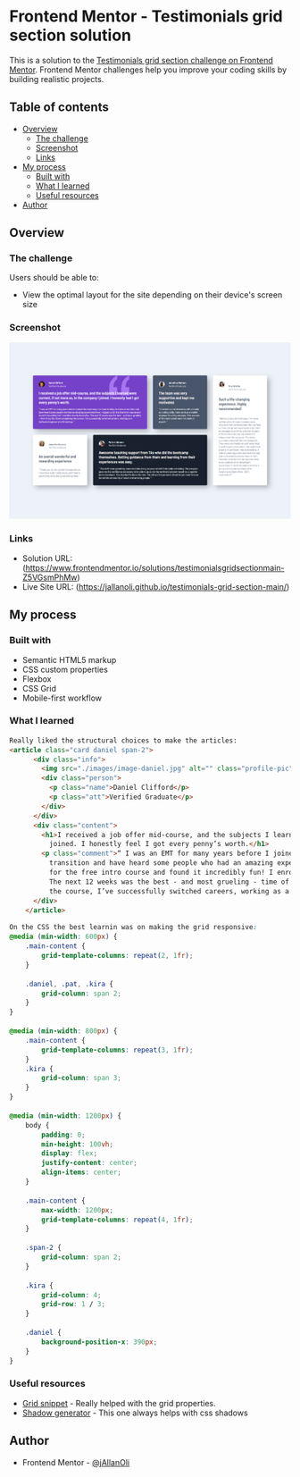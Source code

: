 # Frontend Mentor - Testimonials grid section solution

This is a solution to the [Testimonials grid section challenge on Frontend Mentor](https://www.frontendmentor.io/challenges/testimonials-grid-section-Nnw6J7Un7). Frontend Mentor challenges help you improve your coding skills by building realistic projects. 

## Table of contents

- [Overview](#overview)
  - [The challenge](#the-challenge)
  - [Screenshot](#screenshot)
  - [Links](#links)
- [My process](#my-process)
  - [Built with](#built-with)
  - [What I learned](#what-i-learned)
  - [Useful resources](#useful-resources)
- [Author](#author)


## Overview

### The challenge

Users should be able to:

- View the optimal layout for the site depending on their device's screen size

### Screenshot

![](./screenshot.png)

### Links

- Solution URL: (https://www.frontendmentor.io/solutions/testimonialsgridsectionmain-Z5VGsmPhMw)
- Live Site URL: (https://jallanoli.github.io/testimonials-grid-section-main/)

## My process

### Built with

- Semantic HTML5 markup
- CSS custom properties
- Flexbox
- CSS Grid
- Mobile-first workflow

### What I learned



```html
Really liked the structural choices to make the articles:
<article class="card daniel span-2">
      <div class="info">
        <img src="./images/image-daniel.jpg" alt="" class="profile-pic" />
        <div class="person">
          <p class="name">Daniel Clifford</p>
          <p class="att">Verified Graduate</p>
        </div>
      </div>
      <div class="content">
        <h1>I received a job offer mid-course, and the subjects I learned were current, if not more so, in the company I
          joined. I honestly feel I got every penny’s worth.</h1>
        <p class="comment">“ I was an EMT for many years before I joined the bootcamp. I’ve been looking to make a
          transition and have heard some people who had an amazing experience here. I signed up
          for the free intro course and found it incredibly fun! I enrolled shortly thereafter.
          The next 12 weeks was the best - and most grueling - time of my life. Since completing
          the course, I’ve successfully switched careers, working as a Software Engineer at a VR startup. ”</p>
      </div>
    </article>
```
```css
On the CSS the best learnin was on making the grid responsive:
@media (min-width: 600px) {
    .main-content {
        grid-template-columns: repeat(2, 1fr);
    }
    
    .daniel, .pat, .kira {
        grid-column: span 2;
    }
}

@media (min-width: 800px) {
    .main-content {
        grid-template-columns: repeat(3, 1fr);
    }
    .kira {
        grid-column: span 3;
    }
}

@media (min-width: 1200px) {
    body {
        padding: 0;
        min-height: 100vh;
        display: flex;
        justify-content: center;
        align-items: center;
    }

    .main-content {
        max-width: 1200px;
        grid-template-columns: repeat(4, 1fr);
    }

    .span-2 {
        grid-column: span 2;
    }

    .kira {
        grid-column: 4;
        grid-row: 1 / 3;
    }

    .daniel {
        background-position-x: 390px;
    }
}
```

### Useful resources

- [Grid snippet](https://css-tricks.com/snippets/css/complete-guide-grid/) - Really helped with the grid properties. 
- [Shadow generator](https://html-css-js.com/css/generator/box-shadow/) - This one always helps with css shadows


## Author

- Frontend Mentor - [@jAllanOli](https://www.frontendmentor.io/profile/jAllanOli)
